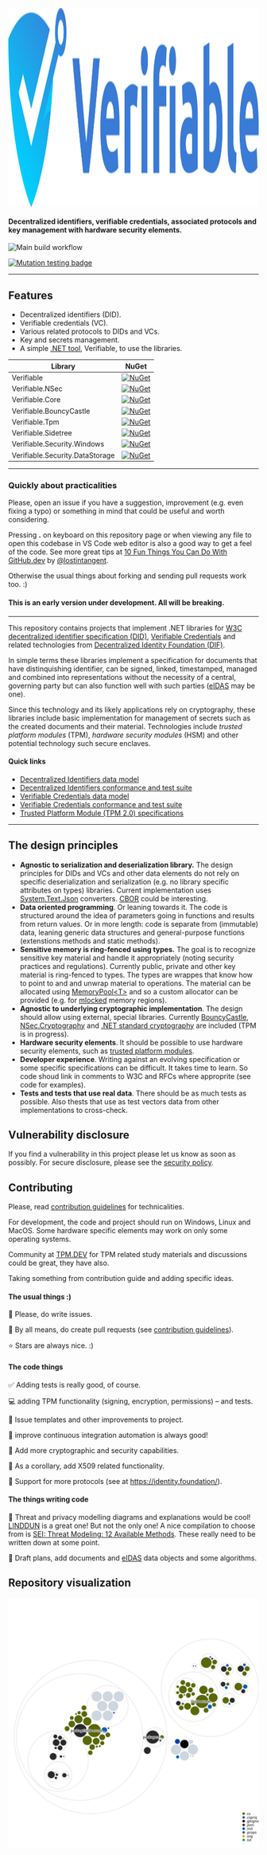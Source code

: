 <img style="display: block; margin-inline-start: auto; margin-inline-end: auto;" src="resources/verifiable-github-logo.svg" width="800" height="400" alt="Verifiable project logo: A shield in blue hues with a rounded top that narrows downwards in a 'V' like shape. In the center there is the tip of white 'V' that elongates across the left corner of the shield to white background. Undernath the lower side of 'V' there is a stylistic key handle also elongating over the edge of the shield.">

#### Decentralized identifiers, verifiable credentials, associated protocols and key management with hardware security elements.

![Main build workflow](https://github.com/lumoin/Verifiable/actions/workflows/main.yml/badge.svg)

[![Mutation testing badge](https://img.shields.io/endpoint?style=for-the-badge&url=https%3A%2F%2Fbadge-api.stryker-mutator.io%2Fgithub.com%2Flumoin%2FVerifiable%2Fmain)](https://dashboard.stryker-mutator.io/reports/github.com/lumoin/Verifiable/main)

<hr>

## Features

- Decentralized identifiers (DID).
- Verifiable credentials (VC).
- Various related protocols to DIDs and VCs.
- Key and secrets management.
- A simple [.NET tool](https://docs.microsoft.com/en-us/dotnet/core/tools/dotnet-tool-install), Verifiable, to use the libraries. 

| Library         | NuGet   |
|---------------- | :------:|
| Verifiable      | [![NuGet](https://img.shields.io/nuget/v/Verifiable.svg?style=flat)](https://www.nuget.org/packages/Verifiable/)
| Verifiable.NSec | [![NuGet](https://img.shields.io/nuget/v/Verifiable.NSec.svg?style=flat)](https://www.nuget.org/packages/Verifiable.NSec/) |
| Verifiable.Core | [![NuGet](https://img.shields.io/nuget/v/Verifiable.Core.svg?style=flat)](https://www.nuget.org/packages/Verifiable.Core/) |
| Verifiable.BouncyCastle | [![NuGet](https://img.shields.io/nuget/v/Verifiable.BouncyCastle.svg?style=flat)](https://www.nuget.org/packages/Verifiable.BouncyCastle/) |
| Verifiable.Tpm | [![NuGet](https://img.shields.io/nuget/v/Verifiable.Tpm.svg?style=flat)](https://www.nuget.org/packages/Verifiable.Tpm/) |
| Verifiable.Sidetree | [![NuGet](https://img.shields.io/nuget/v/Verifiable.Sidetree.svg?style=flat)](https://www.nuget.org/packages/Verifiable.Sidetree/) |
| Verifiable.Security.Windows | [![NuGet](https://img.shields.io/nuget/v/Verifiable.Security.Windows.svg?style=flat)](https://www.nuget.org/packages/Verifiable.Security.Windows/) |
| Verifiable.Security.DataStorage | [![NuGet](https://img.shields.io/nuget/v/Verifiable.DataStorage.svg?style=flat)](https://www.nuget.org/packages/Verifiable.DataStorage/) |



<hr>

### Quickly about practicalities

Please, open an issue if you have a suggestion, improvement (e.g. even fixing a typo) or something in mind that could be useful and worth considering.

Pressing **.** on keyboard on this repository page or when viewing any file to open this codebase in VS Code web editor is also a good way to get a feel of the code. See more great tips at [10 Fun Things You Can Do With GitHub.dev](https://dev.to/lostintangent/10-awesome-things-you-can-do-with-github-dev-5fm7) by [@lostintangent](https://github.com/lostintangent).

Otherwise the usual things about forking and sending pull requests work too. :)

#### This is an early version under development. All will be breaking.


<hr>

This repository contains projects that implement .NET libraries for [W3C decentralized identifier specification (DID)](https://www.w3.org/TR/did-core/), [Verifiable Credentials](https://www.w3.org/TR/vc-data-model/) and related technologies from [Decentralized Identity Foundation (DIF)](https://identity.foundation/).

In simple terms these libraries implement a specification for documents that have distinquishing identifier, can be signed, linked, timestamped, managed and combined into representations without the necessity of a central, governing party but can also function well with such parties ([eIDAS](https://en.wikipedia.org/wiki/EIDAS) may be one).

Since this technology and its likely applications rely on cryptography, these libraries include basic implementation for management of secrets such as the created documents and their material. Technologies include _trusted platform modules_ (TPM), _hardware security modules_ (HSM) and other potential technology such secure enclaves.



#### Quick links

- [Decentralized Identifiers data model](https://www.w3.org/TR/did-core/)
- [Decentralized Identifiers conformance and test suite](https://w3c.github.io/did-test-suite/)
- [Verifiable Credentials data model](https://w3c.github.io/vc-data-model/)
- [Verifiable Credentials conformance and test suite](https://w3c.github.io/vc-test-suite/implementations/)
- [Trusted Platform Module (TPM 2.0) specifications](https://trustedcomputinggroup.org/resource/tpm-library-specification/)

<hr>

## The design principles

- **Agnostic to serialization and deserialization library.** The design principles for DIDs and VCs and other data elements do not rely on specific deserialization and serialization (e.g. no library specific attributes on types) libraries. Current implementation uses [System.Text.Json](https://www.nuget.org/packages/System.Text.Json/) converters. [CBOR](https://github.com/dotnet/runtime/issues/32121) could be interesting.
- **Data oriented programming**. Or leaning towards it. The code is structured around the idea of parameters going in functions and results from return values. Or in more length: code is separate from (immutable) data, leaning generic data structures and general-purpose functions (extenstions methods and static methods).
- **Sensitive memory is ring-fenced using types.** The goal is to recognize sensitive key material and handle it appropriately (noting security practices and regulations). Currently public, private and other key material is ring-fenced to types. The types are wrappes that know how to point to and and unwrap material to operations. The material can be allocated using [MemoryPool&lt;T&gt;](https://docs.microsoft.com/en-us/dotnet/api/system.buffers.memorypool-1) and so a custom allocator can be provided (e.g. for [mlocked](https://man7.org/linux/man-pages/man2/mlock.2.html) memory regions).
- **Agnostic to underlying cryptographic implementation**. The design should allow using external, special libraries. Currently [BouncyCastle](https://www.nuget.org/packages/Portable.BouncyCastle/), [NSec.Cryptography](https://www.nuget.org/packages/NSec.Cryptography) and [.NET standard cryptography](https://docs.microsoft.com/en-us/dotnet/standard/security/cryptography-model) are included (TPM is in progress).
- **Hardware security elements**. It should be possible to use hardware security elements, such as [trusted platform modules](https://en.wikipedia.org/wiki/Trusted_Platform_Module).
- **Developer experience**. Writing against an evolving specification or some specific specifications can be difficult. It takes time to learn. So code shoud link in comments to W3C and RFCs where approprite (see code for examples).
- **Tests and tests that use real data**. There should be as much tests as possible. Also thests that use as test vectors data from other implementations to cross-check.

## Vulnerability disclosure

If you find a vulnerability in this project please let us know as soon as possibly. For secure disclosure, please see the [security policy](.github/SECURITY.md).

## Contributing

Please, read [contribution guidelines](.github/contributing.md) for technicalities.

For development, the code and project should run on Windows, Linux and MacOS. Some hardware specific elements may work on only some operating systems.

Community at [TPM.DEV](https://developers.tpm.dev/) for TPM related study materials and discussions could be great, they have also.

Taking something from contribution guide and adding specific ideas.

#### The usual things :)

:eyes: Please, do write issues.

:raised_hands: By all means, do create pull requests (see [contribution guidelines](.github/contributing.md)).

:star: Stars are always nice. :)

#### The code things

:white_check_mark: Adding tests is really good, of course.

:computer: adding TPM functionality (signing, encryption, permissions) &ndash; and tests.

:thought_balloon: Issue templates and other improvements to project.

:rocket: improve continuous integration automation is always good!

:closed_lock_with_key: Add more cryptographic and security capabilities.

:key: As a corollary, add X509 related functionality.

:blue_book: Support for more protocols (see at https://identity.foundation/).

#### The things writing code

:memo: Threat and privacy modelling diagrams and explanations would be cool! [LINDDUN](https://www.linddun.org/) is a great one! But not the only one! A nice compilation to choose from is [SEI: Threat Modeling: 12 Available Methods](https://insights.sei.cmu.edu/blog/threat-modeling-12-available-methods/). These really need to be written down at some point.

:book: Draft plans, add documents and [eIDAS](https://en.wikipedia.org/wiki/EIDAS) data objects and some algorithms.



## Repository visualization

![Visualization of this repo](./resources/diagram.svg)